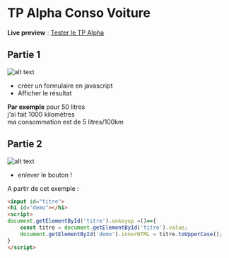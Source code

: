 # TP Alpha Conso Voiture
**Live preview**  : 
[Tester le TP Alpha](https://www.sevenvalley.fr/tp-javascript/tpa) 


## Partie 1
![alt text](tp-apha-1.webp) 
- créer un formulaire en javascript
- Afficher le résultat

**Par exemple**
pour 50 litres  
j'ai fait 1000 kilomètres  
ma consommation est de 5 litres/100km  

## Partie 2
![alt text](tp-apha-2.webp) 
- enlever le bouton !

A partir de cet exemple :
```html
<input id="titre">
<h1 id="demo"></h1>
<script>
document.getElementById('titre').onkeyup =()=>{
    const titre = document.getElementById('titre').value;
    document.getElementById('demo').innerHTML = titre.toUpperCase();
}
</script>
```